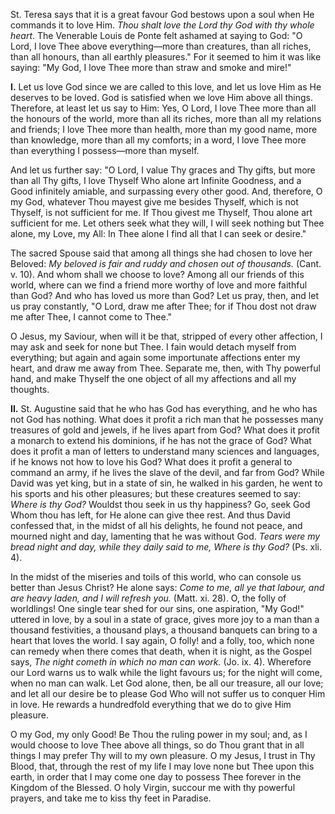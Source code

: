 
St. Teresa says that it is a great favour God bestows upon a soul when He commands it to love Him. *Thou shalt love the Lord thy God with thy whole heart*. The Venerable Louis de Ponte felt ashamed at saying to God: \"O Lord, I love Thee above everything—more than creatures, than all riches, than all honours, than all earthly pleasures.\" For it seemed to him it was like saying: \"My God, I love Thee more than straw and smoke and mire!\"

**I\.** Let us love God since we are called to this love, and let us love Him as He deserves to be loved. God is satisfied when we love Him above all things. Therefore, at least let us say to Him: Yes, O Lord, I love Thee more than all the honours of the world, more than all its riches, more than all my relations and friends; I love Thee more than health, more than my good name, more than knowledge, more than all my comforts; in a word, I love Thee more than everything I possess—more than myself.

And let us further say: \"O Lord, I value Thy graces and Thy gifts, but more than all Thy gifts, I love Thyself Who alone art Infinite Goodness, and a Good infinitely amiable, and surpassing every other good. And, therefore, O my God, whatever Thou mayest give me besides Thyself, which is not Thyself, is not sufficient for me. If Thou givest me Thyself, Thou alone art sufficient for me. Let others seek what they will, I will seek nothing but Thee alone, my Love, my All: In Thee alone I find all that I can seek or desire.\"

The sacred Spouse said that among all things she had chosen to love her Beloved: *My beloved is fair and ruddy and chosen out of thousands.* (Cant. v. 10). And whom shall we choose to love? Among all our friends of this world, where can we find a friend more worthy of love and more faithful than God? And who has loved us more than God? Let us pray, then, and let us pray constantly, \"O Lord, draw me after Thee; for if Thou dost not draw me after Thee, I cannot come to Thee.\"

O Jesus, my Saviour, when will it be that, stripped of every other affection, I may ask and seek for none but Thee. I fain would detach myself from everything; but again and again some importunate affections enter my heart, and draw me away from Thee. Separate me, then, with Thy powerful hand, and make Thyself the one object of all my affections and all my thoughts.

**II\.** St. Augustine said that he who has God has everything, and he who has not God has nothing. What does it profit a rich man that he possesses many treasures of gold and jewels, if he lives apart from God? What does it profit a monarch to extend his dominions, if he has not the grace of God? What does it profit a man of letters to understand many sciences and languages, if he knows not how to love his God? What does it profit a general to command an army, if he lives the slave of the devil, and far from God? While David was yet king, but in a state of sin, he walked in his garden, he went to his sports and his other pleasures; but these creatures seemed to say: *Where is thy God?* Wouldst thou seek in us thy happiness? Go, seek God Whom thou has left, for He alone can give thee rest. And thus David confessed that, in the midst of all his delights, he found not peace, and mourned night and day, lamenting that he was without God. *Tears were my bread night and day, while they daily said to me, Where is thy God?* (Ps. xli. 4).

In the midst of the miseries and toils of this world, who can console us better than Jesus Christ? He alone says: *Come to me, all ye that labour, and are heavy laden, and I will refresh you.* (Matt. xi. 28). O, the folly of worldlings! One single tear shed for our sins, one aspiration, \"My God!\" uttered in love, by a soul in a state of grace, gives more joy to a man than a thousand festivities, a thousand plays, a thousand banquets can bring to a heart that loves the world. I say again, O folly! and a folly, too, which none can remedy when there comes that death, when it is night, as the Gospel says, *The night cometh in which no man can work.* (Jo. ix. 4). Wherefore our Lord warns us to walk while the light favours us; for the night will come, when no man can walk. Let God alone, then, be all our treasure, all our love; and let all our desire be to please God Who will not suffer us to conquer Him in love. He rewards a hundredfold everything that we do to give Him pleasure.

O my God, my only Good! Be Thou the ruling power in my soul; and, as I would choose to love Thee above all things, so do Thou grant that in all things I may prefer Thy will to my own pleasure. O my Jesus, I trust in Thy Blood, that, through the rest of my life I may love none but Thee upon this earth, in order that I may come one day to possess Thee forever in the Kingdom of the Blessed. O holy Virgin, succour me with thy powerful prayers, and take me to kiss thy feet in Paradise.

